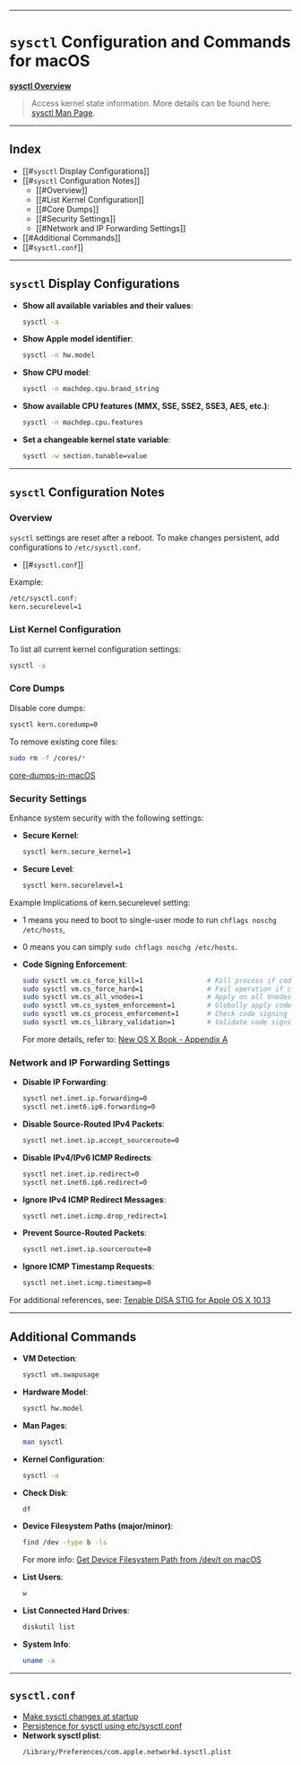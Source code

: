 
---

# `sysctl` Configuration and Commands for macOS

**[sysctl Overview](https://tldr.inbrowser.app/pages/osx/sysctl)**

> Access kernel state information. More details can be found here: [sysctl Man Page](https://keith.github.io/xcode-man-pages/sysctl.8.html).

---

## Index

- [[#`sysctl` Display Configurations]]
- [[#`sysctl` Configuration Notes]]
    - [[#Overview]]
    - [[#List Kernel Configuration]]
    - [[#Core Dumps]]
    - [[#Security Settings]]
    - [[#Network and IP Forwarding Settings]]
- [[#Additional Commands]]
- [[#`sysctl.conf`]]

---
## `sysctl` Display Configurations

- **Show all available variables and their values**:
  ```bash
  sysctl -a
  ```

- **Show Apple model identifier**:
  ```bash
  sysctl -n hw.model
  ```

- **Show CPU model**:
  ```bash
  sysctl -n machdep.cpu.brand_string
  ```

- **Show available CPU features (MMX, SSE, SSE2, SSE3, AES, etc.)**:
  ```bash
  sysctl -n machdep.cpu.features
  ```

- **Set a changeable kernel state variable**:
  ```bash
  sysctl -w section.tunable=value
  ```

---

## `sysctl` Configuration Notes

### Overview
`sysctl` settings are reset after a reboot. To make changes persistent, add configurations to `/etc/sysctl.conf`.  
- [[#`sysctl.conf`]] 

Example:
```bash
/etc/sysctl.conf:
kern.securelevel=1
```

### List Kernel Configuration
To list all current kernel configuration settings:
```bash
sysctl -a
```

### Core Dumps
Disable core dumps:
```bash
sysctl kern.coredump=0
```

To remove existing core files:
```bash
sudo rm -f /cores/*
```
[core-dumps-in-macOS]([https://krypted.com/mac-security/core-dumps-in-mac-os-x/)

### Security Settings
Enhance system security with the following settings:

- **Secure Kernel**:
  ```bash
  sysctl kern.secure_kernel=1
  ```

- **Secure Level**:
  ```bash
  sysctl kern.securelevel=1
  ```
Example Implications of kern.securelevel setting:
- 1 means you need to boot to single-user mode to run `chflags noschg /etc/hosts`,
- 0 means you can simply `sudo chflags noschg /etc/hosts`.

- **Code Signing Enforcement**:
  ```bash
  sudo sysctl vm.cs_force_kill=1                # Kill process if code signing is invalidated
  sudo sysctl vm.cs_force_hard=1                # Fail operation if code signing is invalidated
  sudo sysctl vm.cs_all_vnodes=1                # Apply on all Vnodes
  sudo sysctl vm.cs_system_enforcement=1        # Globally apply code signing enforcement
  sudo sysctl vm.cs_process_enforcement=1       # Check code signing for processes
  sudo sysctl vm.cs_library_validation=1        # Validate code signing for libraries
  ```

  For more details, refer to: [New OS X Book - Appendix A](https://newosxbook.com/files/moxii3/AppendixA.pdf)

### Network and IP Forwarding Settings

- **Disable IP Forwarding**:
  ```bash
  sysctl net.inet.ip.forwarding=0
  sysctl net.inet6.ip6.forwarding=0
  ```

- **Disable Source-Routed IPv4 Packets**:
  ```bash
  sysctl net.inet.ip.accept_sourceroute=0
  ```

- **Disable IPv4/IPv6 ICMP Redirects**:
  ```bash
  sysctl net.inet.ip.redirect=0
  sysctl net.inet6.ip6.redirect=0
  ```

- **Ignore IPv4 ICMP Redirect Messages**:
  ```bash
  sysctl net.inet.icmp.drop_redirect=1
  ```

- **Prevent Source-Routed Packets**:
  ```bash
  sysctl net.inet.ip.sourceroute=0
  ```

- **Ignore ICMP Timestamp Requests**:
  ```bash
  sysctl net.inet.icmp.timestamp=0
  ```

For additional references, see: [Tenable DISA STIG for Apple OS X 10.13](https://www.tenable.com/audits/DISA_STIG_Apple_OS_X_10.13_v2r5)

---

## Additional Commands

- **VM Detection**:
  ```bash
  sysctl vm.swapusage
  ```

- **Hardware Model**:
  ```bash
  sysctl hw.model
  ```

- **Man Pages**:
  ```bash
  man sysctl
  ```

- **Kernel Configuration**:
  ```bash
  sysctl -a
  ```

- **Check Disk**:
  ```bash
  df
  ```

- **Device Filesystem Paths (major/minor)**:
  ```bash
  find /dev -type b -ls
  ```
  For more info: [Get Device Filesystem Path from /dev/t on macOS](https://stackoverflow.com/questions/54790858/get-device-filesystem-path-from-dev-t-on-macos)

- **List Users**:
  ```bash
  w
  ```

- **List Connected Hard Drives**:
  ```bash
  diskutil list
  ```

- **System Info**:
  ```bash
  uname -a
  ```

---

## `sysctl.conf`

- [Make sysctl changes at startup](https://apple.stackexchange.com/questions/321720/make-sysctl-changes-at-startup) 
- [Persistence for sysctl using etc/sysctl.conf](https://apple.stackexchange.com/a/390961)
- **Network sysctl plist**:
  ```bash
  /Library/Preferences/com.apple.networkd.sysctl.plist
  ```

